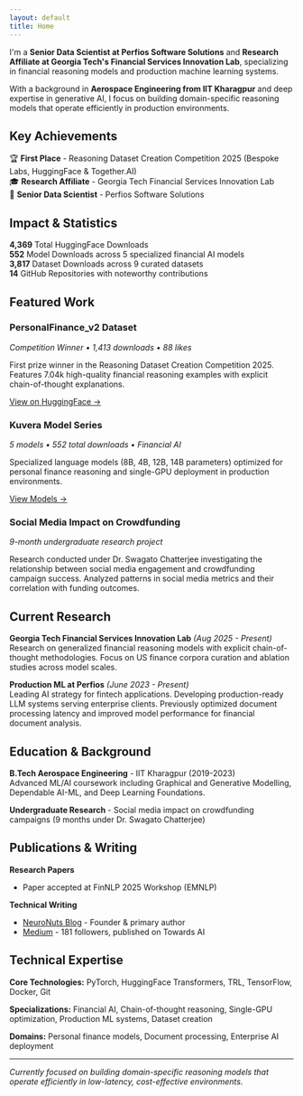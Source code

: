 ```yaml
---
layout: default
title: Home
---
```


I'm a **Senior Data Scientist at Perfios Software Solutions** and **Research Affiliate at Georgia Tech's Financial Services Innovation Lab**, specializing in financial reasoning models and production machine learning systems.

With a background in **Aerospace Engineering from IIT Kharagpur** and deep expertise in generative AI, I focus on building domain-specific reasoning models that operate efficiently in production environments.

## Key Achievements

🏆 **First Place** - Reasoning Dataset Creation Competition 2025 (Bespoke Labs, HuggingFace & Together.AI)  
🎓 **Research Affiliate** - Georgia Tech Financial Services Innovation Lab  
💼 **Senior Data Scientist** - Perfios Software Solutions

## Impact & Statistics

**4,369** Total HuggingFace Downloads  
**552** Model Downloads across 5 specialized financial AI models  
**3,817** Dataset Downloads across 9 curated datasets  
**14** GitHub Repositories with noteworthy contributions

## Featured Work

### PersonalFinance_v2 Dataset
*Competition Winner • 1,413 downloads • 88 likes*

First prize winner in the Reasoning Dataset Creation Competition 2025. Features 7.04k high-quality financial reasoning examples with explicit chain-of-thought explanations.

[View on HuggingFace →](https://huggingface.co/datasets/akhil-theerthala/PersonalFinance_v2)

### Kuvera Model Series
*5 models • 552 total downloads • Financial AI*

Specialized language models (8B, 4B, 12B, 14B parameters) optimized for personal finance reasoning and single-GPU deployment in production environments.

[View Models →](https://huggingface.co/akhil-theerthala)

### Social Media Impact on Crowdfunding
*9-month undergraduate research project*

Research conducted under Dr. Swagato Chatterjee investigating the relationship between social media engagement and crowdfunding campaign success. Analyzed patterns in social media metrics and their correlation with funding outcomes.

## Current Research

**Georgia Tech Financial Services Innovation Lab** *(Aug 2025 - Present)*  
Research on generalized financial reasoning models with explicit chain-of-thought methodologies. Focus on US finance corpora curation and ablation studies across model scales.

**Production ML at Perfios** *(June 2023 - Present)*  
Leading AI strategy for fintech applications. Developing production-ready LLM systems serving enterprise clients. Previously optimized document processing latency and improved model performance for financial document analysis.

## Education & Background

**B.Tech Aerospace Engineering** - IIT Kharagpur (2019-2023)  
Advanced ML/AI coursework including Graphical and Generative Modelling, Dependable AI-ML, and Deep Learning Foundations.

**Undergraduate Research** - Social media impact on crowdfunding campaigns (9 months under Dr. Swagato Chatterjee)

## Publications & Writing

**Research Papers**
- Paper accepted at FinNLP 2025 Workshop (EMNLP)

**Technical Writing**
- [NeuroNuts Blog](https://neuronuts.in) - Founder & primary author
- [Medium](https://medium.com/@akhiltvsn) - 181 followers, published on Towards AI

## Technical Expertise

**Core Technologies:** PyTorch, HuggingFace Transformers, TRL, TensorFlow, Docker, Git

**Specializations:** Financial AI, Chain-of-thought reasoning, Single-GPU optimization, Production ML systems, Dataset creation

**Domains:** Personal finance models, Document processing, Enterprise AI deployment

---

*Currently focused on building domain-specific reasoning models that operate efficiently in low-latency, cost-effective environments.*